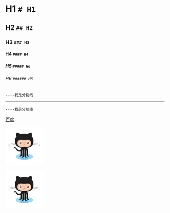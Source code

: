 # H1 `# H1`
## H2 `## H2`
### H3 `### H3`
#### H4 `#### H4`
##### H5 `##### H6`
###### H6 `###### H6`

`----我是分割线`

----  
`----我是分割线`

[百度](http://www.baidu.com "百度")

![github](image/120x120.jpg "我是一张图片")

[![github](image/120x120.jpg)](https://github.com/ "我是一个链接") 
